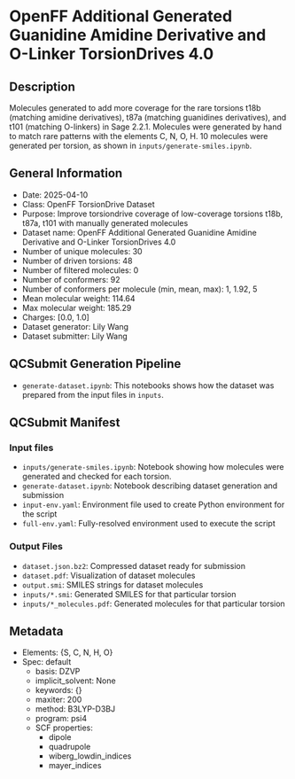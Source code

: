 # OpenFF Additional Generated Guanidine Amidine Derivative and O-Linker TorsionDrives 4.0

## Description

Molecules generated to add more coverage for the rare torsions t18b (matching amidine derivatives), t87a (matching guanidines derivatives), and t101 (matching O-linkers) in Sage 2.2.1.
Molecules were generated by hand to match rare patterns with the elements C, N, O, H.
10 molecules were generated per torsion, as shown in `inputs/generate-smiles.ipynb`.


## General Information

* Date: 2025-04-10
* Class: OpenFF TorsionDrive Dataset
* Purpose: Improve torsiondrive coverage of low-coverage torsions t18b, t87a, t101 with manually generated molecules
* Dataset name: OpenFF Additional Generated Guanidine Amidine Derivative and O-Linker TorsionDrives 4.0
* Number of unique molecules: 30
* Number of driven torsions: 48
* Number of filtered molecules: 0
* Number of conformers: 92
* Number of conformers per molecule (min, mean, max): 1, 1.92, 5
* Mean molecular weight: 114.64
* Max molecular weight: 185.29
* Charges: [0.0, 1.0]
* Dataset generator: Lily Wang
* Dataset submitter: Lily Wang

## QCSubmit Generation Pipeline

* `generate-dataset.ipynb`: This notebooks shows how the dataset was prepared from the
  input files in `inputs`.

## QCSubmit Manifest

### Input files
* `inputs/generate-smiles.ipynb`: Notebook showing how molecules were generated and checked for each torsion.
* `generate-dataset.ipynb`: Notebook describing dataset generation and submission
* `input-env.yaml`: Environment file used to create Python environment for the script
* `full-env.yaml`: Fully-resolved environment used to execute the script

### Output Files
* `dataset.json.bz2`: Compressed dataset ready for submission
* `dataset.pdf`: Visualization of dataset molecules
* `output.smi`: SMILES strings for dataset molecules
* `inputs/*.smi`: Generated SMILES for that particular torsion
* `inputs/*_molecules.pdf`: Generated molecules for that particular torsion

## Metadata
* Elements: {S, C, N, H, O}
* Spec: default
  * basis: DZVP
  * implicit_solvent: None
  * keywords: {}
  * maxiter: 200
  * method: B3LYP-D3BJ
  * program: psi4
  * SCF properties:
    * dipole
    * quadrupole
    * wiberg_lowdin_indices
    * mayer_indices

